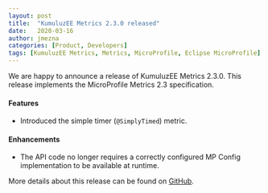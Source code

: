 ```yaml
---
layout: post
title:  "KumuluzEE Metrics 2.3.0 released"
date:   2020-03-16
author: jmezna
categories: [Product, Developers]
tags: [KumuluzEE Metrics, Metrics, MicroProfile, Eclipse MicroProfile]
---
```


We are happy to announce a release of KumuluzEE Metrics 2.3.0. This release implements the MicroProfile Metrics 2.3 specification. 

<!--more-->

#### Features

- Introduced the simple timer (`@SimplyTimed`) metric. 

#### Enhancements

- The  API  code  no  longer  requires  a  correctly  configured  MP  Config  implementation  to  be available  at  runtime.


More details about this release can be found on [GitHub](https://github.com/kumuluz/kumuluzee-metrics/releases/tag/v2.3.0).
